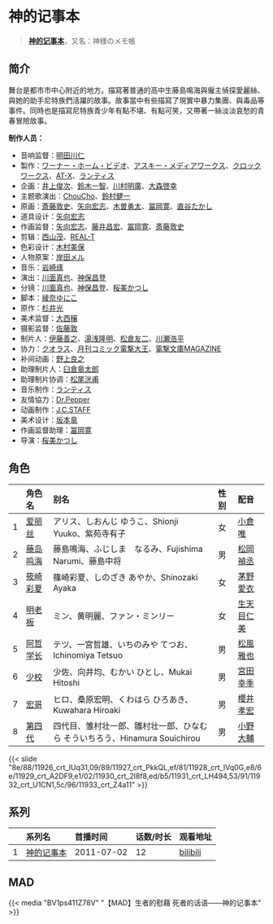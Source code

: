 # 神的记事本


> <u>**[神的记事本](https://bgm.tv/subject/15237)**</u>，又名：神様のメモ帳

## 简介

舞台是都市市中心附近的地方。描寫著普通的高中生藤島鳴海與僱主偵探愛麗絲、與她的助手尼特族們活躍的故事。故事當中有些描寫了現實中暴力集團、與毒品等事件。同時也是描寫尼特族青少年有點不堪、有點可笑，又帶著一絲淡淡哀愁的青春冒險故事。

**制作人员：**
- 音响监督：[明田川仁](https://bgm.tv/person/477)
- 製作：[ワーナー・ホーム・ビデオ](https://bgm.tv/person/7536)、[アスキー・メディアワークス](https://bgm.tv/person/6140)、[クロックワークス](https://bgm.tv/person/1492)、[AT-X](https://bgm.tv/person/230)、[ランティス](https://bgm.tv/person/57)
- 企画：[井上俊次](https://bgm.tv/person/963)、[鈴木一智](https://bgm.tv/person/49263)、[川村明廣](https://bgm.tv/person/238)、[大森啓幸](https://bgm.tv/person/12269)
- 主题歌演出：[ChouCho](https://bgm.tv/person/6998)、[鈴村健一](https://bgm.tv/person/4311)
- 原画：[斎藤敦史](https://bgm.tv/person/12631)、[矢向宏志](https://bgm.tv/person/12763)、[木曽勇太](https://bgm.tv/person/15688)、[冨岡寛](https://bgm.tv/person/12227)、[直谷たかし](https://bgm.tv/person/22595)
- 道具设计：[矢向宏志](https://bgm.tv/person/12763)
- 作画监督：[矢向宏志](https://bgm.tv/person/12763)、[藤井昌宏](https://bgm.tv/person/2595)、[冨岡寛](https://bgm.tv/person/12227)、[斎藤敦史](https://bgm.tv/person/12631)
- 剪辑：[西山茂](https://bgm.tv/person/6004)、[REAL-T](https://bgm.tv/person/46772)
- 色彩设计：[木村美保](https://bgm.tv/person/19169)
- 人物原案：[岸田メル](https://bgm.tv/person/5791)
- 音乐：[岩崎琢](https://bgm.tv/person/272)
- 演出：[川面真也](https://bgm.tv/person/7866)、[神保昌登](https://bgm.tv/person/11738)
- 分镜：[川面真也](https://bgm.tv/person/7866)、[神保昌登](https://bgm.tv/person/11738)、[桜美かつし](https://bgm.tv/person/1019)
- 脚本：[綾奈ゆにこ](https://bgm.tv/person/7345)
- 原作：[杉井光](https://bgm.tv/person/5799)
- 美术监督：[大西穣](https://bgm.tv/person/12379)
- 摄影监督：[佐藤敦](https://bgm.tv/person/5991)
- 制片人：[伊藤善之](https://bgm.tv/person/52)、[湯浅隆明](https://bgm.tv/person/35583)、[松倉友二](https://bgm.tv/person/2654)、[川瀬浩平](https://bgm.tv/person/6755)
- 协力：[クオラス](https://bgm.tv/person/49494)、[月刊コミック電撃大王](https://bgm.tv/person/6715)、[電撃文庫MAGAZINE](https://bgm.tv/person/8779)
- 补间动画：[野上良之](https://bgm.tv/person/32994)
- 助理制片人：[臼倉竜太郎](https://bgm.tv/person/59602)
- 助理制片协调：[松尾洸甫](https://bgm.tv/person/34227)
- 音乐制作：[ランティス](https://bgm.tv/person/57)
- 友情協力：[Dr.Pepper](https://bgm.tv/person/6844)
- 动画制作：[J.C.STAFF](https://bgm.tv/person/390)
- 美术设计：[坂本竜](https://bgm.tv/person/26862)
- 作画监督助理：[冨岡寛](https://bgm.tv/person/12227)
- 导演：[桜美かつし](https://bgm.tv/person/1019)

## 角色

|     |   角色名   |   别名  | 性别 |  配音  |
|:--- |:------  |:----      |:---  |:--   |
| 1 | [爱丽丝](https://bgm.tv/character/11926) | アリス、しおんじ ゆうこ、Shionji Yuuko、紫苑寺有子 | 女 | [小倉唯](https://bgm.tv/person/6447) |
| 2 | [藤岛鸣海](https://bgm.tv/character/11927) | 藤島鳴海、ふじしま　なるみ、Fujishima Narumi、藤島中将 | 男 | [松岡禎丞](https://bgm.tv/person/5764) |
| 3 | [筱崎彩夏](https://bgm.tv/character/11928) | 篠崎彩夏、しのざき あやか、Shinozaki Ayaka | 女 | [茅野愛衣](https://bgm.tv/person/5847) |
| 4 | [明老板](https://bgm.tv/character/11929) | ミン、黄明麗、ファン・ミンリー | 女 | [生天目仁美](https://bgm.tv/person/4394) |
| 5 | [阿哲学长](https://bgm.tv/character/11930) | テツ、一宮哲雄、いちのみや てつお、Ichinomiya Tetsuo | 男 | [松風雅也](https://bgm.tv/person/4758) |
| 6 | [少校](https://bgm.tv/character/11931) | 少佐、向井均、むかい ひとし、Mukai Hitoshi | 男 | [宮田幸季](https://bgm.tv/person/3871) |
| 7 | [宏哥](https://bgm.tv/character/11932) | ヒロ、桑原宏明、くわはら ひろあき、Kuwahara Hiroaki | 男 | [櫻井孝宏](https://bgm.tv/person/4015) |
| 8 | [第四代](https://bgm.tv/character/11933) | 四代目、雏村壮一郎、雛村壮一郎、ひなむら そういちろう、Hinamura Souichirou | 男 | [小野大輔](https://bgm.tv/person/4456) |

{{< slide "8e/88/11926_crt_IUq31,09/89/11927_crt_PkkQL,ef/81/11928_crt_IVq0G,e8/6e/11929_crt_A2DF9,e1/02/11930_crt_2l8f8,ed/b5/11931_crt_LH494,53/91/11932_crt_U1CN1,5c/96/11933_crt_Z4a11" >}}

## 系列

|     |   系列名   |   首播时间  | 话数/时长  | 观看地址 |
|:---  |:------    |:----      |:---       |:---  |
| 1 |[神的记事本](https://bgm.tv/subject/15237)| 2011-07-02 | 12 | [bilibili](https://www.bilibili.com/bangumi/play/ep16231)  |


## MAD

{{< media  "BV1ps411Z78V"
"【MAD】生者的慰藉 死者的话语——神的记事本"  >}}
